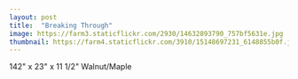```yaml
---
layout: post
title:  "Breaking Through"
image: https://farm3.staticflickr.com/2930/14632893790_757bf5631e.jpg
thumbnail: https://farm4.staticflickr.com/3910/15148697231_6148855b0f.jpg
---
```


142" x 23" x 11 1/2" Walnut/Maple